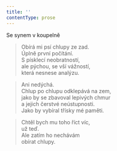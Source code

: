 ```yaml
---
title: ''
contentType: prose
---
```


Se synem v koupelně

> Obírá mi psí chlupy ze zad.  
> Úplně první počítání.  
> S písklecí neobratností,  
> ale pýchou, se vší vážností,  
> která nesnese analýzu.

> Ani nedýchá.  
> Chlup po chlupu odklepává na zem,  
> jako by se zbavoval lepivých chmur  
> a jejich čerstvé neústupnosti.  
> Jako by vybíral třísky mé paměti.

> Chtěl bych mu toho říct víc,  
> už teď.  
> Ale zatím ho nechávám  
> obírat chlupy.
